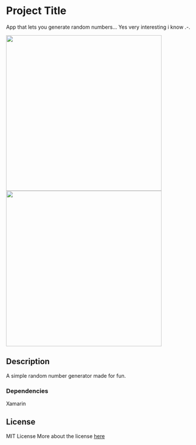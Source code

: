 # Project Title

App that lets you generate random numbers... 
Yes very interesting i know .-.

<img src="app.png" width="425"/> <img src="app2.png" width="425"/> 

## Description

A simple random number generator made for fun.

### Dependencies
Xamarin 

## License

MIT License
More about the license [here](./LICENSE.txt) 
